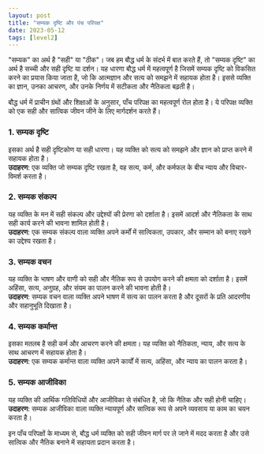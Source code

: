 ```yaml
---
layout: post
title: "सम्यक दृष्टि और पंच परिपक्ष"
date: 2023-05-12
tags: [level2]
---
```


"सम्यक" का अर्थ है "सही" या "ठीक"। जब हम बौद्ध धर्म के संदर्भ में बात करते हैं, तो "सम्यक दृष्टि" का अर्थ है सच्ची और सही दृष्टि या दर्शन। यह धारणा बौद्ध धर्म में महत्वपूर्ण है जिसमें सम्यक दृष्टि को विकसित करने का प्रयास किया जाता है, जो कि आत्मज्ञान और सत्य को समझने में सहायक होता है। इससे व्यक्ति का ज्ञान, उनका आचरण, और उनके निर्णय में सटीकता और नैतिकता बढ़ती है।  

बौद्ध धर्म में प्राचीन ग्रंथों और शिक्षाओं के अनुसार, पाँच परिपक्ष का महत्वपूर्ण रोल होता है। ये परिपक्ष व्यक्ति को एक सही और सात्विक जीवन जीने के लिए मार्गदर्शन करते हैं।  

### 1. सम्यक दृष्टि  
इसका अर्थ है सही दृष्टिकोण या सही धारणा। यह व्यक्ति को सत्य को समझने और ज्ञान को प्राप्त करने में सहायक होता है।  
**उदाहरण**: एक व्यक्ति जो सम्यक दृष्टि रखता है, वह सत्य, कर्म, और कर्मफल के बीच न्याय और विचार-विमर्श करता है।  

### 2. सम्यक संकल्प

यह व्यक्ति के मन में सही संकल्प और उद्देश्यों की प्रेरणा को दर्शाता है। इसमें आदर्श और नैतिकता के साथ सही कार्य करने की भावना शामिल होती है।  
**उदाहरण**: एक सम्यक संकल्प वाला व्यक्ति अपने कर्मों में सात्विकता, उपकार, और सम्मान को बनाए रखने का उद्देश्य रखता है।  

### 3. सम्यक वचन

यह व्यक्ति के भाषण और वाणी को सही और नैतिक रूप से उपयोग करने की क्षमता को दर्शाता है। इसमें अहिंसा, सत्य, अनुग्रह, और संयम का पालन करने की भावना होती है।  
**उदाहरण**: सम्यक वचन वाला व्यक्ति अपने भाषण में सत्य का पालन करता है और दूसरों के प्रति आदरणीय और सहानुभूति दिखाता है।  

### 4. सम्यक कर्मान्त

इसका मतलब है सही कर्म और आचरण करने की क्षमता। यह व्यक्ति को नैतिकता, न्याय, और सत्य के साथ आचरण में सहायक होता है।  
**उदाहरण**: एक सम्यक कर्मान्त वाला व्यक्ति अपने कार्यों में सत्य, अहिंसा, और न्याय का पालन करता है।  

### 5. सम्यक आजीविका

यह व्यक्ति की आर्थिक गतिविधियों और आजीविका से संबंधित है, जो कि नैतिक और सही होनी चाहिए।  
**उदाहरण**: सम्यक आजीविका वाला व्यक्ति न्यायपूर्ण और सात्विक रूप से अपने व्यवसाय या काम का चयन करता है।  

इन पाँच परिपक्षों के माध्यम से, बौद्ध धर्म व्यक्ति को सही जीवन मार्ग पर ले जाने में मदद करता है और उसे सात्विक और नैतिक बनाने में सहायता प्रदान करता है।